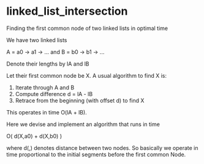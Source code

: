 # linked_list_intersection
Finding the first common node of two linked lists in optimal time

We have two linked lists 

  A = a0 -> a1 -> ... and B = b0 -> b1 -> ...

Denote their lengths by lA and lB

Let their first common node be X. A usual algorithm to find X is:

1) Iterate through A and B
2) Compute difference d = lA - lB
3) Retrace from the beginning (with offset d) to find X

This operates in time O(lA + lB).

Here we devise and implement an algorithm that runs in time

O( d(X,a0) + d(X,b0) )

where d(,) denotes distance between two nodes. So basically we operate in time proportional to the initial segments before the first common Node.


